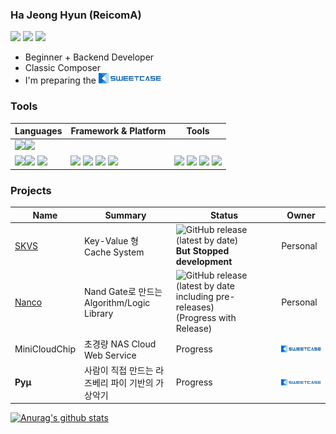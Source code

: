 ### Ha Jeong Hyun (ReicomA)
<code><a href="https://sweetcase.tistory.com/"><img height="25" src="https://encrypted-tbn0.gstatic.com/images?q=tbn:ANd9GcTJXUGDo3oqNi_96QZyWVI8tPtkRN7zFRvBPg&usqp=CAU"></a></code>
<code><a href="https://soundcloud.com/dj4zokfdkjb5"><img height="25" src="https://image.flaticon.com/icons/png/512/48/48967.png"></a></code>
<code><a href=""><img height="25" src="https://e7.pngegg.com/pngimages/901/503/png-clipart-black-play-button-icon-youtube-computer-icons-social-media-play-button-angle-rectangle.png"></a></code>
* Beginner + Backend Developer
* Classic Composer
* I'm preparing the ![SweetCase](https://github.com/ReicomA/ReicomA/blob/master/%EC%9E%90%EC%82%B0%201xxxhdpi.png)

### Tools
|Languages|Framework & Platform|Tools|
|---|---|---|
|<code><img height="25" src="https://camo.githubusercontent.com/91de473fa3f2f749a56effc3e64f1049d108251f/68747470733a2f2f75706c6f61642e77696b696d656469612e6f72672f77696b6970656469612f636f6d6d6f6e732f7468756d622f632f63332f507974686f6e2d6c6f676f2d6e6f746578742e7376672f37363870782d507974686f6e2d6c6f676f2d6e6f746578742e7376672e706e67"></code><code><img height="25" src="https://cdn.iconscout.com/icon/free/png-512/c-programming-569564.png"></code>
<code><img height="25" src="https://post-phinf.pstatic.net/MjAxNzAzMjhfMjYw/MDAxNDkwNjY1NDkxNTkw.X94ztffwPOCDs90nzw1_p9TOTqMuyEKgVw8n8baQb9og.IhyZEkUI_rXZHNQnzFjj3xeUE0sKTnOQQ7dHqdOPdqIg.PNG/Java.png?type=w1200"></code><code><img height="25" src="https://miro.medium.com/max/720/0*3GXaTw_TP-oFLmXJ.png"></code> <code><img height="25" src="https://upload.wikimedia.org/wikipedia/commons/thumb/7/74/Kotlin-logo.svg/1024px-Kotlin-logo.svg.png"></code>|<code><img height="25" src="https://cdn1.iconfinder.com/data/icons/logotypes/32/android-512.png"></code> <code><img height="25" src="https://encrypted-tbn0.gstatic.com/images?q=tbn:ANd9GcSkzyQBAph9cg79kgAt3LTh4PqYNuv9c56IOQ&usqp=CAU"></code> <code><img height="25" src="https://cdn.iconscout.com/icon/free/png-256/raspberry-pi-3-569254.png"></code> <code><img height="25" src="https://assets.webiconspng.com/uploads/2017/09/Linux-PNG-Image-15946-300x285.png"></code>|<code><img height="25" src="https://cdn.icon-icons.com/icons2/2148/PNG/512/terminal_icon_131942.png"></code> <code><img height="25" src="https://cdn.worldvectorlogo.com/logos/visual-studio-code-1.svg"></code> <code><img height="25" src="https://mblogthumb-phinf.pstatic.net/MjAyMDA1MTJfNjgg/MDAxNTg5Mjc4MDAwMTc5.IbO0wplSOOEAGRAsAsAck8CVJ-Yy8-AoptLtcdkbuBYg.ArK3yQlPC4ok3aY7l-3VIHUdCBr6PvcIwr5KZmR6i5og.JPEG.storyclass/SE-51c58922-1eb6-4bc6-8adc-032592d79590.jpg?type=w800"></code> <code><img height="25" src="https://d1.awsstatic.com/sdks-and-tools/eclipse%20icon%201.3778a4cbe978d8dfd73c091706e26aa6c57c65aa.jpeg"></code>|

### Projects
|Name|Summary|Status|Owner|
|---|---|---|---|
|[SKVS](https://github.com/ReicomA/SKVS)|Key-Value 형 Cache System|![GitHub release (latest by date)](https://img.shields.io/github/v/release/Re-Coma/SKVS) **But Stopped development**|Personal|
|[Nanco](https://github.com/ReicomA/Nanco)|Nand Gate로 만드는 Algorithm/Logic Library|![GitHub release (latest by date including pre-releases)](https://img.shields.io/github/v/release/ReicomA/Nanco?include_prereleases&style=flat-square) (Progress with Release)|Personal|
|MiniCloudChip|초경량 NAS Cloud Web Service|Progress|![SweetCase](https://github.com/ReicomA/ReicomA/blob/master/%EC%9E%90%EC%82%B0%201xxxhdpi.png)|
|**Pyμ**|사람이 직접 만드는 라즈베리 파이 기반의 가상악기|Progress|![SweetCase](https://github.com/ReicomA/ReicomA/blob/master/%EC%9E%90%EC%82%B0%201xxxhdpi.png)|


[![Anurag's github stats](https://github-readme-stats.vercel.app/api?username=ReicomA)](https://github.com/anuraghazra/github-readme-stats)

